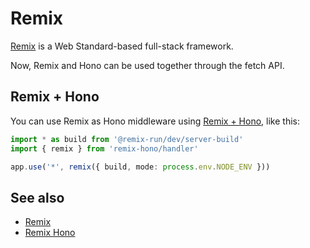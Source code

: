 # Remix

[Remix](https://remix.run/) is a Web Standard-based full-stack framework.

Now, Remix and Hono can be used together through the fetch API.

## Remix + Hono

You can use Remix as Hono middleware using [Remix + Hono](https://github.com/sergiodxa/remix-hono), like this:

```ts
import * as build from '@remix-run/dev/server-build'
import { remix } from 'remix-hono/handler'

app.use('*', remix({ build, mode: process.env.NODE_ENV }))
```

## See also

- [Remix](https://remix.run/)
- [Remix Hono](https://github.com/sergiodxa/remix-hono)
